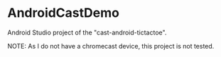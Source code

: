 AndroidCastDemo
===============

Android Studio project of the "cast-android-tictactoe".

NOTE: As I do not have a chromecast device, this project is not tested.
